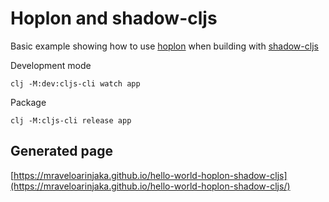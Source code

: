 # Hoplon and shadow-cljs

Basic example showing how to use [hoplon](https://github.com/hoplon/hoplon) when building with [shadow-cljs](https://github.com/thheller/shadow-cljs)

Development mode
```
clj -M:dev:cljs-cli watch app
```

Package
```
clj -M:cljs-cli release app
```


## Generated page
[https://mraveloarinjaka.github.io/hello-world-hoplon-shadow-cljs](https://mraveloarinjaka.github.io/hello-world-hoplon-shadow-cljs/)
